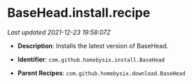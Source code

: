 # BaseHead.install.recipe

_Last updated 2021-12-23 19:58:07Z_

- **Description**: Installs the latest version of BaseHead.

- **Identifier**: `com.github.homebysix.install.BaseHead`

- **Parent Recipes**: `com.github.homebysix.download.BaseHead`